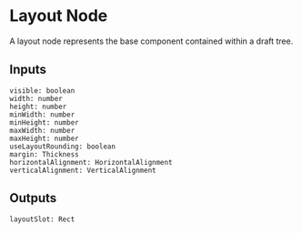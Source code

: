 # Layout Node

A layout node represents the base component contained within a draft tree.

## Inputs

```
visible: boolean
width: number
height: number
minWidth: number
minHeight: number
maxWidth: number
maxHeight: number
useLayoutRounding: boolean
margin: Thickness
horizontalAlignment: HorizontalAlignment
verticalAlignment: VerticalAlignment
```

## Outputs

```
layoutSlot: Rect
```

